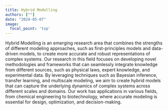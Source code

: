 ```yaml
---
title: Hybrid Modelling
authors: [""]
date: "2024-05-07"
image:
  focal_point: 'top'
---
```


Hybrid Modelling is an emerging research area that combines the strengths of different modeling approaches, such as first-principles models and data-driven models, to create more accurate and robust representations of complex systems. Our research in this field focuses on developing novel methodologies and frameworks that can seamlessly integrate knowledge from different sources, such as physical laws, expert knowledge, and experimental data. By leveraging techniques such as Bayesian inference, transfer learning, and multiscale modeling, we aim to create hybrid models that can capture the underlying dynamics of complex systems across different scales and domains. Our work has applications in various fields, from chemical engineering to biotechnology, where accurate modeling is essential for design, optimization, and decision-making. 